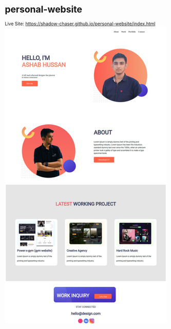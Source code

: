 # personal-website
Live Site: https://shadow-chaser.github.io/personal-website/index.html
![Website Look](/images/personal-website.png)
